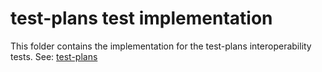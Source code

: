 # test-plans test implementation

This folder contains the implementation for the test-plans interoperability tests.
See: [test-plans](https://github.com/libp2p/test-plans)

